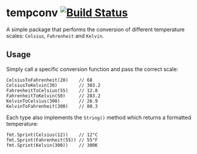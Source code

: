 # tempconv [![Build Status](https://github.com/syscll/tempconv/workflows/build/badge.svg)](https://github.com/syscll/tempconv/actions)

A simple package that performs the conversion of different temperature scales: `Celsius`, `Fahrenheit` and `Kelvin`.

## Usage

Simply call a specific conversion function and pass the correct scale:

```
CelsiusToFahrenheit(20)    // 68
CelsiusToKelvin(30)        // 303.2
FahrenheitToCelsius(55)    // 12.8
FahrenheitToKelvin(50)     // 283.2
KelvinToCelsius(300)       // 26.9
KelvinToFahrenheit(300)    // 80.3
```

Each type also implements the `String()` method which returns a formatted temperature:

```
fmt.Sprint(Celsius(12))    // 12°C
fmt.Sprint(Fahrenheit(55)) // 55°F
fmt.Sprint(Kelvin(300))    // 300K
```
